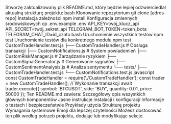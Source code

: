Stworzę zaktualizowany plik README.md, który będzie lepiej odzwierciedlał aktualną strukturę projektu:
bash
Klonowanie repozytorium
git clone [adres-repo]
Instalacja zależności
npm install
Konfiguracja zmiennych środowiskowych
cp .env.example .env
API_KEY=twój_klucz_api
API_SECRET=twój_sekret_api
TELEGRAM_BOT_TOKEN=token_bota
TELEGRAM_CHAT_ID=id_czatu
bash
Uruchomienie wszystkich testów
npm test
Uruchomienie testów dla konkretnego modułu
npm test CustomTradeHandler.test.js
├── CustomTradeHandler.js # Obsługa transakcji
├── CustomNotifications.js # System powiadomień
├── CustomRiskManager.js # Zarządzanie ryzykiem
├── CustomSignalGenerator.js # Generowanie sygnałów
├── CustomSentimentAnalysis.js # Analiza sentymentu
└── tests/
├── CustomTradeHandler.test.js
└── CustomNotifications.test.js
javascript
const CustomTradeHandler = require('./CustomTradeHandler');
const trader = new CustomTradeHandler();
// Wykonanie transakcji
await trader.execute({
symbol: 'BTCUSDT',
side: 'BUY',
quantity: 0.01,
price: 50000
});
Ten README.md zawiera:
Szczegółowy opis wszystkich głównych komponentów
Jasne instrukcje instalacji i konfiguracji
Informacje o testach i bezpieczeństwie
Przykłady użycia
Strukturę projektu
Wymagania systemowe
Emoji dla lepszej czytelności
Możesz dostosować ten plik według potrzeb projektu, dodając lub modyfikując sekcje.